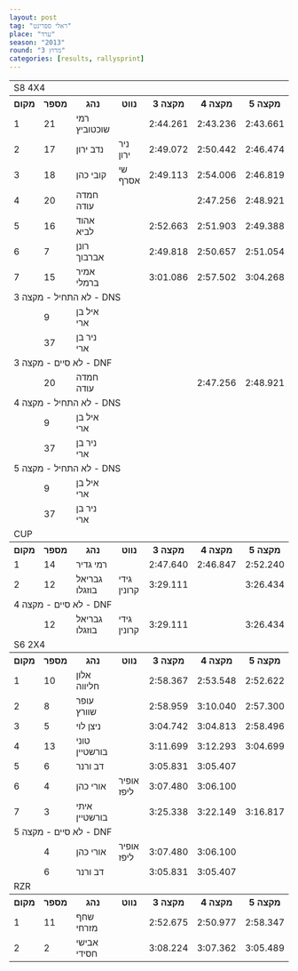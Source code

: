 ```yaml
---
layout: post
tag: "ראלי ספרינט"
place: "ערד"
season: "2013"
round: "מרוץ 3"
categories: [results, rallysprint]
---
```

<table class="line_color">
<tr>
    <td colspan="99" class="title_font">S8 4X4</td>
</tr>
<tr class="rnkh_bkcolor">
    <th class="rnkh_font">מקום</th>
    <th class="rnkh_font">מספר</th>
    <th class="rnkh_font">נהג</th>
    <th class="rnkh_font">נווט</th>
    <th class="rnkh_font">מקצה 3</th>
    <th class="rnkh_font">מקצה 4</th>
    <th class="rnkh_font">מקצה 5</th>
    <th class="rnkh_font">זמן</th>
    <th class="rnkh_font">פער</th>
</tr>
<tr class="rnk_bkcolor">
    <td class="rnk_font">1</td>
    <td class="rnk_font">21</td>
    <td class="rnk_font">רמי שוכטוביץ</td>
    <td class="rnk_font"></td>
    <td class="rnk_font">2:44.261</td>
    <td class="rnk_font">2:43.236</td>
    <td class="rnk_font">2:43.661</td>
    <td class="rnk_font">2:43.236</td>
    <td class="rnk_font"></td>
</tr>
<tr class="rnk_bkcolor">
    <td class="rnk_font">2</td>
    <td class="rnk_font">17</td>
    <td class="rnk_font">נדב ירון</td>
    <td class="rnk_font">ניר ירון</td>
    <td class="rnk_font">2:49.072</td>
    <td class="rnk_font">2:50.442</td>
    <td class="rnk_font">2:46.474</td>
    <td class="rnk_font">2:46.474</td>
    <td class="rnk_font">3.238</td>
</tr>
<tr class="rnk_bkcolor">
    <td class="rnk_font">3</td>
    <td class="rnk_font">18</td>
    <td class="rnk_font">קובי כהן</td>
    <td class="rnk_font">שי אסרף</td>
    <td class="rnk_font">2:49.113</td>
    <td class="rnk_font">2:54.006</td>
    <td class="rnk_font">2:46.819</td>
    <td class="rnk_font">2:46.819</td>
    <td class="rnk_font">3.583</td>
</tr>
<tr class="rnk_bkcolor">
    <td class="rnk_font">4</td>
    <td class="rnk_font">20</td>
    <td class="rnk_font">חמדה עודה</td>
    <td class="rnk_font"></td>
    <td class="rnk_font"></td>
    <td class="rnk_font">2:47.256</td>
    <td class="rnk_font">2:48.921</td>
    <td class="rnk_font">2:47.256</td>
    <td class="rnk_font">4.020</td>
</tr>
<tr class="rnk_bkcolor">
    <td class="rnk_font">5</td>
    <td class="rnk_font">16</td>
    <td class="rnk_font">אהוד לביא</td>
    <td class="rnk_font"></td>
    <td class="rnk_font">2:52.663</td>
    <td class="rnk_font">2:51.903</td>
    <td class="rnk_font">2:49.388</td>
    <td class="rnk_font">2:49.388</td>
    <td class="rnk_font">6.152</td>
</tr>
<tr class="rnk_bkcolor">
    <td class="rnk_font">6</td>
    <td class="rnk_font">7</td>
    <td class="rnk_font">רונן אברבוך</td>
    <td class="rnk_font"></td>
    <td class="rnk_font">2:49.818</td>
    <td class="rnk_font">2:50.657</td>
    <td class="rnk_font">2:51.054</td>
    <td class="rnk_font">2:49.818</td>
    <td class="rnk_font">6.582</td>
</tr>
<tr class="rnk_bkcolor">
    <td class="rnk_font">7</td>
    <td class="rnk_font">15</td>
    <td class="rnk_font">אמיר ברמלי</td>
    <td class="rnk_font"></td>
    <td class="rnk_font">3:01.086</td>
    <td class="rnk_font">2:57.502</td>
    <td class="rnk_font">3:04.268</td>
    <td class="rnk_font">2:57.502</td>
    <td class="rnk_font">14.266</td>
</tr>
<tr>
    <td colspan="99" class="subtitle_font">לא התחיל - מקצה 3 - DNS</td>
</tr>
<tr class="rnk_bkcolor">
    <td class="rnk_font"></td>
    <td class="rnk_font">9</td>
    <td class="rnk_font">איל בן ארי</td>
    <td class="rnk_font"></td>
    <td class="rnk_font"></td>
    <td class="rnk_font"></td>
    <td class="rnk_font"></td>
    <td class="rnk_font"></td>
    <td class="rnk_font"></td>
</tr>
<tr class="rnk_bkcolor">
    <td class="rnk_font"></td>
    <td class="rnk_font">37</td>
    <td class="rnk_font">ניר בן ארי</td>
    <td class="rnk_font"></td>
    <td class="rnk_font"></td>
    <td class="rnk_font"></td>
    <td class="rnk_font"></td>
    <td class="rnk_font"></td>
    <td class="rnk_font"></td>
</tr>
<tr>
    <td colspan="99" class="subtitle_font">לא סיים - מקצה 3 - DNF</td>
</tr>
<tr class="rnk_bkcolor">
    <td class="rnk_font"></td>
    <td class="rnk_font">20</td>
    <td class="rnk_font">חמדה עודה</td>
    <td class="rnk_font"></td>
    <td class="rnk_font"></td>
    <td class="rnk_font">2:47.256</td>
    <td class="rnk_font">2:48.921</td>
    <td class="rnk_font"></td>
    <td class="rnk_font"></td>
</tr>
<tr>
    <td colspan="99" class="subtitle_font">לא התחיל - מקצה 4 - DNS</td>
</tr>
<tr class="rnk_bkcolor">
    <td class="rnk_font"></td>
    <td class="rnk_font">9</td>
    <td class="rnk_font">איל בן ארי</td>
    <td class="rnk_font"></td>
    <td class="rnk_font"></td>
    <td class="rnk_font"></td>
    <td class="rnk_font"></td>
    <td class="rnk_font"></td>
    <td class="rnk_font"></td>
</tr>
<tr class="rnk_bkcolor">
    <td class="rnk_font"></td>
    <td class="rnk_font">37</td>
    <td class="rnk_font">ניר בן ארי</td>
    <td class="rnk_font"></td>
    <td class="rnk_font"></td>
    <td class="rnk_font"></td>
    <td class="rnk_font"></td>
    <td class="rnk_font"></td>
    <td class="rnk_font"></td>
</tr>
<tr>
    <td colspan="99" class="subtitle_font">לא התחיל - מקצה 5 - DNS</td>
</tr>
<tr class="rnk_bkcolor">
    <td class="rnk_font"></td>
    <td class="rnk_font">9</td>
    <td class="rnk_font">איל בן ארי</td>
    <td class="rnk_font"></td>
    <td class="rnk_font"></td>
    <td class="rnk_font"></td>
    <td class="rnk_font"></td>
    <td class="rnk_font"></td>
    <td class="rnk_font"></td>
</tr>
<tr class="rnk_bkcolor">
    <td class="rnk_font"></td>
    <td class="rnk_font">37</td>
    <td class="rnk_font">ניר בן ארי</td>
    <td class="rnk_font"></td>
    <td class="rnk_font"></td>
    <td class="rnk_font"></td>
    <td class="rnk_font"></td>
    <td class="rnk_font"></td>
    <td class="rnk_font"></td>
</tr>
<tr>
    <td colspan="99" class="title_font">CUP</td>
</tr>
<tr class="rnkh_bkcolor">
    <th class="rnkh_font">מקום</th>
    <th class="rnkh_font">מספר</th>
    <th class="rnkh_font">נהג</th>
    <th class="rnkh_font">נווט</th>
    <th class="rnkh_font">מקצה 3</th>
    <th class="rnkh_font">מקצה 4</th>
    <th class="rnkh_font">מקצה 5</th>
    <th class="rnkh_font">זמן</th>
    <th class="rnkh_font">פער</th>
</tr>
<tr class="rnk_bkcolor">
    <td class="rnk_font">1</td>
    <td class="rnk_font">14</td>
    <td class="rnk_font">רמי גדיר</td>
    <td class="rnk_font"></td>
    <td class="rnk_font">2:47.640</td>
    <td class="rnk_font">2:46.847</td>
    <td class="rnk_font">2:52.240</td>
    <td class="rnk_font">2:46.847</td>
    <td class="rnk_font"></td>
</tr>
<tr class="rnk_bkcolor">
    <td class="rnk_font">2</td>
    <td class="rnk_font">12</td>
    <td class="rnk_font">גבריאל בוזגלו</td>
    <td class="rnk_font">גידי קרונין</td>
    <td class="rnk_font">3:29.111</td>
    <td class="rnk_font"></td>
    <td class="rnk_font">3:26.434</td>
    <td class="rnk_font">3:26.434</td>
    <td class="rnk_font">39.587</td>
</tr>
<tr>
    <td colspan="99" class="subtitle_font">לא סיים - מקצה 4 - DNF</td>
</tr>
<tr class="rnk_bkcolor">
    <td class="rnk_font"></td>
    <td class="rnk_font">12</td>
    <td class="rnk_font">גבריאל בוזגלו</td>
    <td class="rnk_font">גידי קרונין</td>
    <td class="rnk_font">3:29.111</td>
    <td class="rnk_font"></td>
    <td class="rnk_font">3:26.434</td>
    <td class="rnk_font"></td>
    <td class="rnk_font"></td>
</tr>
<tr>
    <td colspan="99" class="title_font">S6 2X4</td>
</tr>
<tr class="rnkh_bkcolor">
    <th class="rnkh_font">מקום</th>
    <th class="rnkh_font">מספר</th>
    <th class="rnkh_font">נהג</th>
    <th class="rnkh_font">נווט</th>
    <th class="rnkh_font">מקצה 3</th>
    <th class="rnkh_font">מקצה 4</th>
    <th class="rnkh_font">מקצה 5</th>
    <th class="rnkh_font">זמן</th>
    <th class="rnkh_font">פער</th>
</tr>
<tr class="rnk_bkcolor">
    <td class="rnk_font">1</td>
    <td class="rnk_font">10</td>
    <td class="rnk_font">אלון חליווה</td>
    <td class="rnk_font"></td>
    <td class="rnk_font">2:58.367</td>
    <td class="rnk_font">2:53.548</td>
    <td class="rnk_font">2:52.622</td>
    <td class="rnk_font">2:52.622</td>
    <td class="rnk_font"></td>
</tr>
<tr class="rnk_bkcolor">
    <td class="rnk_font">2</td>
    <td class="rnk_font">8</td>
    <td class="rnk_font">עופר שוורץ</td>
    <td class="rnk_font"></td>
    <td class="rnk_font">2:58.959</td>
    <td class="rnk_font">3:10.040</td>
    <td class="rnk_font">2:57.300</td>
    <td class="rnk_font">2:57.300</td>
    <td class="rnk_font">4.678</td>
</tr>
<tr class="rnk_bkcolor">
    <td class="rnk_font">3</td>
    <td class="rnk_font">5</td>
    <td class="rnk_font">ניצן לוי</td>
    <td class="rnk_font"></td>
    <td class="rnk_font">3:04.742</td>
    <td class="rnk_font">3:04.813</td>
    <td class="rnk_font">2:58.496</td>
    <td class="rnk_font">2:58.496</td>
    <td class="rnk_font">5.874</td>
</tr>
<tr class="rnk_bkcolor">
    <td class="rnk_font">4</td>
    <td class="rnk_font">13</td>
    <td class="rnk_font">טוני בורשטיין</td>
    <td class="rnk_font"></td>
    <td class="rnk_font">3:11.699</td>
    <td class="rnk_font">3:12.293</td>
    <td class="rnk_font">3:04.699</td>
    <td class="rnk_font">3:04.699</td>
    <td class="rnk_font">12.077</td>
</tr>
<tr class="rnk_bkcolor">
    <td class="rnk_font">5</td>
    <td class="rnk_font">6</td>
    <td class="rnk_font">דב ורנר</td>
    <td class="rnk_font"></td>
    <td class="rnk_font">3:05.831</td>
    <td class="rnk_font">3:05.407</td>
    <td class="rnk_font"></td>
    <td class="rnk_font">3:05.407</td>
    <td class="rnk_font">12.785</td>
</tr>
<tr class="rnk_bkcolor">
    <td class="rnk_font">6</td>
    <td class="rnk_font">4</td>
    <td class="rnk_font">אורי כהן</td>
    <td class="rnk_font">אופיר ליפז</td>
    <td class="rnk_font">3:07.480</td>
    <td class="rnk_font">3:06.100</td>
    <td class="rnk_font"></td>
    <td class="rnk_font">3:06.100</td>
    <td class="rnk_font">13.478</td>
</tr>
<tr class="rnk_bkcolor">
    <td class="rnk_font">7</td>
    <td class="rnk_font">3</td>
    <td class="rnk_font">איתי בורשטיין</td>
    <td class="rnk_font"></td>
    <td class="rnk_font">3:25.338</td>
    <td class="rnk_font">3:22.149</td>
    <td class="rnk_font">3:16.817</td>
    <td class="rnk_font">3:16.817</td>
    <td class="rnk_font">24.195</td>
</tr>
<tr>
    <td colspan="99" class="subtitle_font">לא סיים - מקצה 5 - DNF</td>
</tr>
<tr class="rnk_bkcolor">
    <td class="rnk_font"></td>
    <td class="rnk_font">4</td>
    <td class="rnk_font">אורי כהן</td>
    <td class="rnk_font">אופיר ליפז</td>
    <td class="rnk_font">3:07.480</td>
    <td class="rnk_font">3:06.100</td>
    <td class="rnk_font"></td>
    <td class="rnk_font"></td>
    <td class="rnk_font"></td>
</tr>
<tr class="rnk_bkcolor">
    <td class="rnk_font"></td>
    <td class="rnk_font">6</td>
    <td class="rnk_font">דב ורנר</td>
    <td class="rnk_font"></td>
    <td class="rnk_font">3:05.831</td>
    <td class="rnk_font">3:05.407</td>
    <td class="rnk_font"></td>
    <td class="rnk_font"></td>
    <td class="rnk_font"></td>
</tr>
<tr>
    <td colspan="99" class="title_font">RZR</td>
</tr>
<tr class="rnkh_bkcolor">
    <th class="rnkh_font">מקום</th>
    <th class="rnkh_font">מספר</th>
    <th class="rnkh_font">נהג</th>
    <th class="rnkh_font">נווט</th>
    <th class="rnkh_font">מקצה 3</th>
    <th class="rnkh_font">מקצה 4</th>
    <th class="rnkh_font">מקצה 5</th>
    <th class="rnkh_font">זמן</th>
    <th class="rnkh_font">פער</th>
</tr>
<tr class="rnk_bkcolor">
    <td class="rnk_font">1</td>
    <td class="rnk_font">11</td>
    <td class="rnk_font">שחף מזרחי</td>
    <td class="rnk_font"></td>
    <td class="rnk_font">2:52.675</td>
    <td class="rnk_font">2:50.977</td>
    <td class="rnk_font">2:58.347</td>
    <td class="rnk_font">2:50.977</td>
    <td class="rnk_font"></td>
</tr>
<tr class="rnk_bkcolor">
    <td class="rnk_font">2</td>
    <td class="rnk_font">2</td>
    <td class="rnk_font">אבישי חסידי</td>
    <td class="rnk_font"></td>
    <td class="rnk_font">3:08.224</td>
    <td class="rnk_font">3:07.362</td>
    <td class="rnk_font">3:05.489</td>
    <td class="rnk_font">3:05.489</td>
    <td class="rnk_font">14.512</td>
</tr>
</table>
